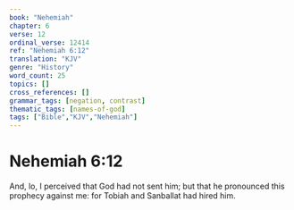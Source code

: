 ```yaml
---
book: "Nehemiah"
chapter: 6
verse: 12
ordinal_verse: 12414
ref: "Nehemiah 6:12"
translation: "KJV"
genre: "History"
word_count: 25
topics: []
cross_references: []
grammar_tags: [negation, contrast]
thematic_tags: [names-of-god]
tags: ["Bible","KJV","Nehemiah"]
---
```


# Nehemiah 6:12

And, lo, I perceived that God had not sent him; but that he pronounced this prophecy against me: for Tobiah and Sanballat had hired him.
